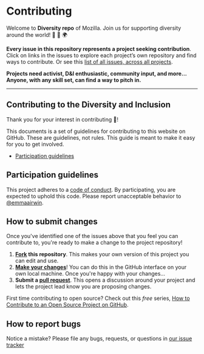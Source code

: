 ﻿# Contributing

Welcome to **Diversity repo** of Mozilla. Join us for supporting diversity around the world! 🎊 💯 🌍

**Every issue in this repository represents a project seeking contribution**. Click on links in the issues to explore each project’s own repository and find ways to contribute. Or see this [list of all issues, across all projects](https://github.com/mozilla/diversity/issues).

**Projects need activist, D&I enthusiastic, community input, and more… Anyone, with any skill set, can find a way to pitch in.**

---

## Contributing to the Diversity and Inclusion

Thank you for your interest in contributing :tada:!

This documents is a set of guidelines for contributing to this website on GitHub. These are guidelines, not rules. This guide is meant to make it easy for you to get involved.

* [Participation guidelines](#participation-guidelines)

## Participation guidelines

This project adheres to a [code of conduct](CODE_OF_CONDUCT.md). By participating, you are expected to uphold this code. Please report unacceptable behavior to [@emmaairwin](https://github.com/emmairwin).

## How to submit changes

Once you've identified one of the issues above that you feel you can contribute to, you're ready to make a change to the project repository!

1. **[Fork](https://help.github.com/articles/fork-a-repo/) this repository**. This makes your own version of this project you can edit and use.
2. **[Make your changes](https://guides.github.com/activities/forking/#making-changes)**! You can do this in the GitHub interface on your own local machine. Once you're happy with your changes...
3. **Submit a [pull request](https://help.github.com/articles/proposing-changes-to-a-project-with-pull-requests/)**. This opens a discussion around your project and lets the project lead know you are proposing changes.

First time contributing to open source? Check out this *free* series, [How to Contribute to an Open Source Project on GitHub](https://egghead.io/series/how-to-contribute-to-an-open-source-project-on-github).

## How to report bugs

Notice a mistake? Please file any bugs, requests, or questions in [our issue tracker](https://github.com/mozilla/diversity/issues)